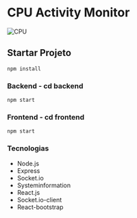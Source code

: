 # CPU Activity Monitor
![CPU](https://user-images.githubusercontent.com/53010824/85165172-cb30a980-b23b-11ea-80d7-1c1daf7146e7.png)

## Startar Projeto
```
npm install
```
### Backend - cd backend
```
npm start
```
### Frontend - cd frontend
```
npm start
```

### Tecnologias
- Node.js
- Express
- Socket.io
- Systeminformation
- React.js
- Socket.io-client
- React-bootstrap
